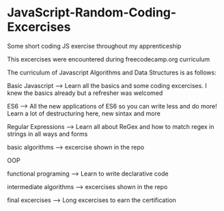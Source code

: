 # JavaScript-Random-Coding-Excercises
Some short coding JS exercise throughout my apprenticeship

This excercises were encountered during freecodecamp.org curriculum

The curriculum of Javascript Algorithms and Data Structures is as follows:

Basic Javascript --> Learn all the basics and some coding excercises. I knew the basics already but a refresher was welcomed

ES6 --> All the new applications of ES6 so you can write less and do more! Learn a lot of destructuring here, new sintax and more

Regular Expressions --> Learn all about ReGex and how to match regex in strings in all ways and forms

basic algorithms --> excercise shown in the repo

OOP 

functional programing --> Learn to write declarative code

intermediate algorithms --> excercises shown in the repo

final excercises --> Long excercises to earn the certification
